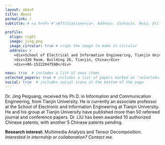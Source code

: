 ```yaml
---
layout: about
title: About
permalink: /
subtitle: # <a href='#'>Affiliations</a>. Address. Contacts. Moto. Etc.

profile:
  align: right
  image: jing.png
  image_circular: true # crops the image to make it circular
  address: >
    <div>School of Electrical and Information Engineering, Tianjin University</div>
    <div>330 Room, Building 26, Tianjin, China</div>
    <div>+86-15222047598</div>

news: true  # includes a list of news items
selected_papers: true # includes a list of papers marked as "selected={true}"
social: true  # includes social icons at the bottom of the page
---
```


Dr. Jing Peiguang, received his Ph.D. in Information and Communication Engineering, from Tianjin University. He is currently an associate professor at the School of Electronic and Information Engineering at Tianjin University. 
He and his group at Tianjin University have published more than 50 refereed journal and conference papers. Dr. LIU has been awarded 10 authorized Chinese patents, with another 5 Chinese patents pending.

**Research interest:** Multimedia Analysis and Tensor Decomposition. *Interested in internship or collaboration? Contact me.*

<!-- Write your biography here. Tell the world about yourself. Link to your favorite [subreddit](http://reddit.com). You can put a picture in, too. The code is already in, just name your picture `prof_pic.jpg` and put it in the `img/` folder.

Put your address / P.O. box / other info right below your picture. You can also disable any these elements by editing `profile` property of the YAML header of your `_pages/about.md`. Edit `_bibliography/papers.bib` and Jekyll will render your [publications page](/al-folio/publications/) automatically.

Link to your social media connections, too. This theme is set up to use [Font Awesome icons](http://fortawesome.github.io/Font-Awesome/) and [Academicons](https://jpswalsh.github.io/academicons/), like the ones below. Add your Facebook, Twitter, LinkedIn, Google Scholar, or just disable all of them. -->
